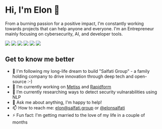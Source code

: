 # Hi, I'm Elon 👋

From a burning passion for a positive impact, I'm constantly working towards projects that can help anyone and everyone. I'm an Entrepreneur mainly focusing on cybersecurity, AI, and developer tools.

[<img src="https://img.shields.io/badge/github-%23333333.svg?&style=for-the-badge&logo=github&logoColor=white" />](https://github.com/elonsalfati)
[<img src="https://img.shields.io/badge/twitter-%231DA1F2.svg?&style=for-the-badge&logo=twitter&logoColor=white" />](https://twitter.com/elonsalfati)
[<img src="https://img.shields.io/badge/linkedin-%230077B5.svg?&style=for-the-badge&logo=linkedin&logoColor=white" />](https://www.linkedin.com/in/elonsalfati)
[<img src="https://img.shields.io/badge/gmail-%23c14438.svg?&style=for-the-badge&logo=gmail&logoColor=white" />](mailto:elon@salfati.io)
[<img src="https://img.shields.io/badge/DEV.TO-%230A0A0A.svg?&style=for-the-badge&logo=dev-dot-to&logoColor=white" />](https://dev.to/elonsalfati)
[<img src="https://img.shields.io/badge/buymeacoffee-%23FCDD00.svg?&style=for-the-badge&logo=buymeacoffee&logoColor=white" />](https://www.buymeacoffee.com/elonsalfati)


## Get to know me better
- 🚀 I'm following my long-life dream to build "Salfati Group" - a family holding company to drive innovation through deep tech and open-source :-)
- 🔭 I’m currently working on [Metiss](https://metiss.io) and [Rapidform](https://rapidform.io)
- 🌱 I’m currently researching ways to detect security vulnarabilities using NLP
- 💬 Ask me about anything, I'm happy to help!
- 📫 How to reach me: [elon@salfati.group](mailto:elon@salfati.group) or [@elonsalfati](https://twitter.com/elonsalfati)
- ⚡ Fun fact: I'm getting married to the love of my life in a couple of months
